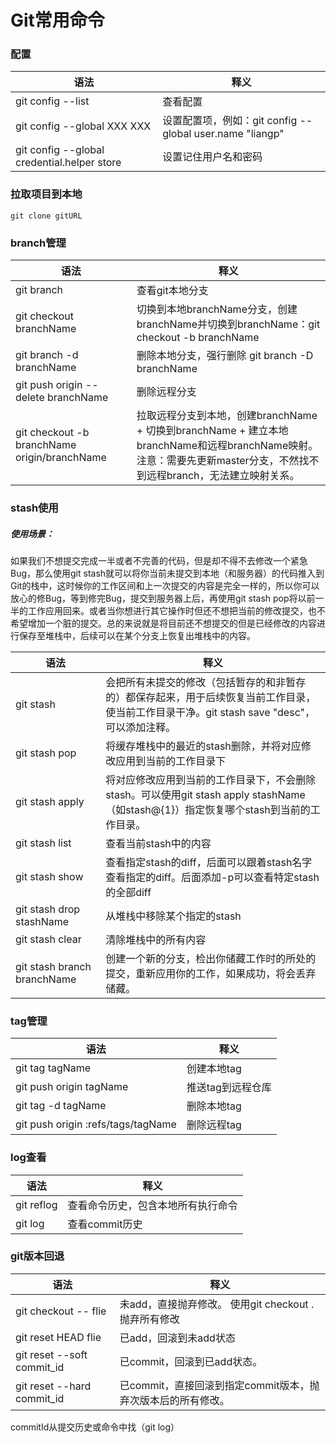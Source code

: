 # Git常用命令
### 配置
语法 | 释义
---|---
git config --list | 查看配置
git config --global XXX XXX | 设置配置项，例如：git config --global user.name "liangp"
git config --global credential.helper store | 设置记住用户名和密码


### 拉取项目到本地
```
git clone gitURL
```
### branch管理
语法 | 释义
---|---
git branch | 查看git本地分支
git checkout branchName | 切换到本地branchName分支，创建branchName并切换到branchName：git checkout -b branchName
git branch -d branchName | 删除本地分支，强行删除 git branch -D branchName
git push origin --delete branchName | 删除远程分支
git checkout -b branchName origin/branchName | 拉取远程分支到本地，创建branchName + 切换到branchName + 建立本地branchName和远程branchName映射。注意：需要先更新master分支，不然找不到远程branch，无法建立映射关系。

### stash使用
##### 使用场景：
如果我们不想提交完成一半或者不完善的代码，但是却不得不去修改一个紧急Bug，那么使用git stash就可以将你当前未提交到本地（和服务器）的代码推入到Git的栈中，这时候你的工作区间和上一次提交的内容是完全一样的，所以你可以放心的修Bug，等到修完Bug，提交到服务器上后，再使用git stash pop将以前一半的工作应用回来。或者当你想进行其它操作时但还不想把当前的修改提交，也不希望增加一个脏的提交。总的来说就是将目前还不想提交的但是已经修改的内容进行保存至堆栈中，后续可以在某个分支上恢复出堆栈中的内容。

语法 | 释义
---|---
git stash | 会把所有未提交的修改（包括暂存的和非暂存的）都保存起来，用于后续恢复当前工作目录，使当前工作目录干净。git stash save "desc"，可以添加注释。
git stash pop | 将缓存堆栈中的最近的stash删除，并将对应修改应用到当前的工作目录下
git stash apply | 将对应修改应用到当前的工作目录下，不会删除stash。可以使用git stash apply stashName（如stash@{1}）指定恢复哪个stash到当前的工作目录。
git stash list | 查看当前stash中的内容
git stash show | 查看指定stash的diff，后面可以跟着stash名字查看指定的diff。后面添加-p可以查看特定stash的全部diff
git stash drop stashName |从堆栈中移除某个指定的stash
git stash clear |清除堆栈中的所有内容
git stash branch branchName |创建一个新的分支，检出你储藏工作时的所处的提交，重新应用你的工作，如果成功，将会丢弃储藏。

### tag管理
语法 | 释义
---|---
git tag tagName | 创建本地tag
git push origin tagName | 推送tag到远程仓库
git tag -d tagName | 删除本地tag
git push origin :refs/tags/tagName | 删除远程tag

### log查看
语法 | 释义
---|---
git reflog | 查看命令历史，包含本地所有执行命令
git log | 查看commit历史

### git版本回退
语法 | 释义
---|---
git checkout -- flie | 未add，直接抛弃修改。 使用git checkout . 抛弃所有修改
git reset HEAD flie | 已add，回滚到未add状态
git reset --soft commit_id | 已commit，回滚到已add状态。
git reset --hard commit_id | 已commit，直接回滚到指定commit版本，抛弃次版本后的所有修改。
commitId从提交历史或命令中找（git log）
